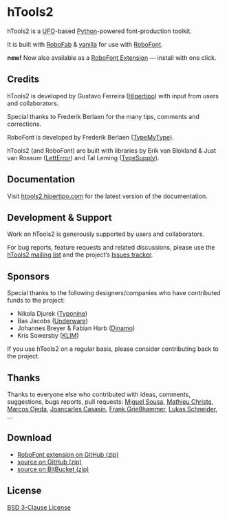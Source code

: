 # hTools2

hTools2 is a [UFO](http://unifiedfontobject.org/)-based [Python](http://python.org/)-powered font-production toolkit.

It is built with [RoboFab](http://robofab.org) & [vanilla](http://code.typesupply.com/wiki/Vanilla) for use with [RoboFont](http://robofont.com/).

**new!** Now also available as a [RoboFont Extension](https://github.com/gferreira/hTools2_extension) — install with one click.

## Credits

hTools2 is developed by Gustavo Ferreira ([Hipertipo](http://hipertipo.com)) with input from users and collaborators.

Special thanks to Frederik Berlaen for the many tips, comments and corrections.

RoboFont is developed by Frederik Berlaen ([TypeMyType](http://typemytype.com)).

hTools2 (and RoboFont) are built with libraries by Erik van Blokland & Just van Rossum ([LettError](http://letterror.com)) and Tal Leming ([TypeSupply](http://typesupply.com)).

## Documentation

Visit [htools2.hipertipo.com](http://htools2.hipertipo.com/) for the latest version of the documentation.

## Development & Support

Work on hTools2 is generously supported by users and collaborators.

For bug reports, feature requests and related discussions, please use the [hTools2 mailing list](http://lists.hipertipo.com/listinfo/htools2) and the project’s [Issues tracker](https://github.com/gferreira/hTools2/issues).

## Sponsors

Special thanks to the following designers/companies who have contributed funds to the project:

- Nikola Djurek ([Typonine](http://typonine.com/))
- Bas Jacobs ([Underware](http://underware.nl/))
- Johannes Breyer & Fabian Harb ([Dinamo](http://dinamo.us/))
- Kris Sowersby ([KLIM](http://klim.co.nz/))

If you use hTools2 on a regular basis, please consider contributing back to the project.

## Thanks

Thanks to everyone else who contributed with ideas, comments, suggestions, bugs reports, pull requests: [Miguel Sousa](http://adhesiontext.com/), [Mathieu Christe](http://grafix.bulbfactory.ch/), [Marcos Ojeda](http://generic.cx/), [Joancarles Casasín](http://casasin.com/), [Frank Grießhammer](http://frgr.de/), [Lukas Schneider](http://snider-inc.de/), …

## Download

- [RoboFont extension on GitHub (zip)](https://github.com/gferreira/hTools2_extension/master.zip)
- [source on GitHub (zip)](https://github.com/gferreira/hTools2/archive/master.zip)
- [source on BitBucket (zip)](https://bitbucket.org/hipertipo/htools2/get/master.zip)

## License

[BSD 3-Clause License](http://www.opensource.org/licenses/BSD-3-Clause)
